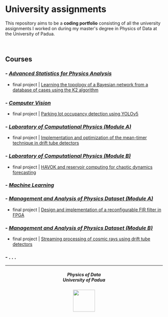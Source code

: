 # University assignments

This repository aims to be a **coding portfolio** consisting of all the university assignments I worked on during my master's degree in Physics of Data at the University of Padua.

<br>

## Courses

### - [*Advanced Statistics for Physics Analysis*](https://en.didattica.unipd.it/off/2021/LM/SC/SC2443/000ZZ/SCP8082557/N0)

  - final project | [Learning the topology of a Bayesian network from a database of cases using the K2 algorithm](https://github.com/danieleninni/bayesian-network-k2-algorithm)

### - [*Computer Vision*](https://en.didattica.unipd.it/off/2021/LM/IN/IN2371/002PD/INP9087844/N0)

  - final project | [Parking lot occupancy detection using YOLOv5](https://github.com/danieleninni/parking-lot-occupancy-detection-yolo)

### - [*Laboratory of Computational Physics (Module A)*](https://en.didattica.unipd.it/off/2021/LM/SC/SC2443/000ZZ/SCP8082525/N0)

  - final project | [Implementation and optimization of the mean-timer technique in drift tube detectors](https://github.com/danieleninni/mean-timer-technique-drift-tube-detectors)

### - [*Laboratory of Computational Physics (Module B)*](https://en.didattica.unipd.it/off/2021/LM/SC/SC2443/000ZZ/SCP8082526/N0)

  - final project | [HAVOK and reservoir computing for chaotic dynamics forecasting](https://github.com/danieleninni/rhavok-analysis)

### - [*Machine Learning*](https://en.didattica.unipd.it/off/2021/LM/SC/SC2443/000ZZ/SCP8082660/N0)

### - [*Management and Analysis of Physics Dataset (Module A)*](https://en.didattica.unipd.it/off/2021/LM/SC/SC2443/000ZZ/SCP8082534/N0)

  - final project | [Design and implementation of a reconfigurable FIR filter in FPGA](https://github.com/danieleninni/fir-filter-fpga)

### - [*Management and Analysis of Physics Dataset (Module B)*](https://en.didattica.unipd.it/off/2021/LM/SC/SC2443/000ZZ/SCP8082535/N0)

  - final project | [Streaming processing of cosmic rays using drift tube detectors](https://github.com/danieleninni/streaming-processing-cosmic-rays)

### - . . .

***

<h5 align="center">Physics of Data<br>University of Padua</h5>

<p align="center">
  <img src="https://user-images.githubusercontent.com/62724611/166108149-7629a341-bbca-4a3e-8195-67f469a0cc08.png" alt="" height="70"/>
</p>